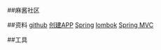 ##麻酱社区

##资料
[github](https://github.com/clfang-8080/)
[创建APP](https://developer.github.com/apps/building-github-apps/creating-a-github-app/)
[Spring](http://mybatis.org/spring-boot-starter/mybatis-spring-boot-autoconfigure/)
[lombok](https://projectlombok.org/setup/maven)
[Spring MVC](https://docs.spring.io/spring/docs/5.0.3.RELEASE/spring-framework-reference/web.html#spring-web)

##工具